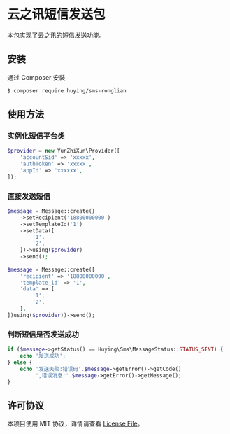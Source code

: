# 云之讯短信发送包

本包实现了云之讯的短信发送功能。

## 安装

通过 Composer 安装

``` bash
$ composer require huying/sms-ronglian
```

## 使用方法

### 实例化短信平台类

```php
$provider = new YunZhiXun\Provider([
    'accountSid' => 'xxxxx',
    'authToken' => 'xxxxx',
    'appId' => 'xxxxxx',
]);
```

### 直接发送短信

```php
$message = Message::create()
    ->setRecipient('18800000000')
    ->setTemplateId('1')
    ->setData([
        '1',
        '2',
    ])->using($provider)
    ->send();
    
$message = Message::create([
    'recipient' => '18800000000',
    'template_id' => '1',
    'data' => [
        '1',
        '2',
    ],
])using($provider))->send();
```

### 判断短信是否发送成功

```php
if ($message->getStatus() == Huying\Sms\MessageStatus::STATUS_SENT) {
    echo '发送成功';
} else {
    echo '发送失败:错误码'.$message->getError()->getCode()
        .',错误消息:'.$message->getError()->getMessage();
}
```


## 许可协议

本项目使用 MIT 协议，详情请查看 [License File](LICENSE.md)。


